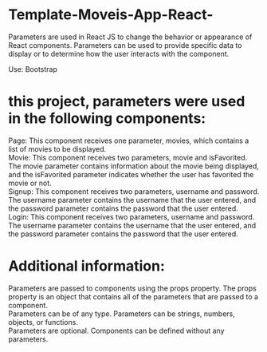 # Template-Moveis-App-React-

Parameters are used in React JS to change the behavior or appearance of React components. Parameters can be used to provide specific data to display or to determine how the user interacts with the component.        

Use: Bootstrap

# this project, parameters were used in the following components:           

Page: This component receives one parameter, movies, which contains a list of movies to be displayed.         
Movie: This component receives two parameters, movie and isFavorited. The movie parameter contains information about the movie being displayed, and the isFavorited parameter indicates whether the user has favorited the movie or not.         
Signup: This component receives two parameters, username and password. The username parameter contains the username that the user entered, and the password parameter contains the password that the user entered.       
Login: This component receives two parameters, username and password. The username parameter contains the username that the user entered, and the password parameter contains the password that the user entered.       

# Additional information:    

Parameters are passed to components using the props property. The props property is an object that contains all of the parameters that are passed to a component.             
Parameters can be of any type. Parameters can be strings, numbers, objects, or functions.                 
Parameters are optional. Components can be defined without any parameters.                             
